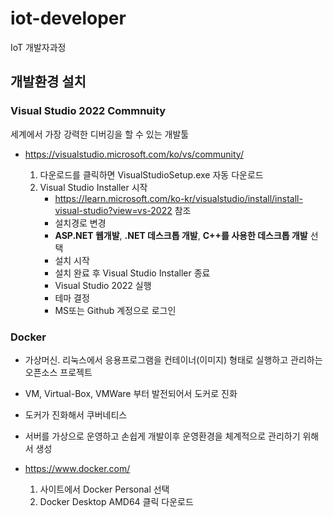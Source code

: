 # iot-developer
IoT 개발자과정

## 개발환경 설치

### Visual Studio 2022 Commnuity

세계에서 가장 강력한 디버깅을 할 수 있는 개발툴

- https://visualstudio.microsoft.com/ko/vs/community/

    1. 다운로드를 클릭하면 VisualStudioSetup.exe 자동 다운로드
    2. Visual Studio Installer 시작
        - https://learn.microsoft.com/ko-kr/visualstudio/install/install-visual-studio?view=vs-2022 참조
        - 설치경로 변경
        - **ASP.NET 웹개발**, **.NET 데스크톱 개발**, **C++를 사용한 데스크톱 개발** 선택
        - 설치 시작
        - 설치 완료 후 Visual Studio Installer 종료
        - Visual Studio 2022 실행
        - 테마 결정
        - MS또는 Github 계정으로 로그인
    
### Docker
- 가상머신. 리눅스에서 응용프로그램을 컨테이너(이미지) 형태로 실행하고 관리하는 오픈소스 프로젝트 
- VM, Virtual-Box, VMWare 부터 발전되어서 도커로 진화
- 도커가 진화해서 쿠버네티스
- 서버를 가상으로 운영하고 손쉽게 개발이후 운영환경을 체계적으로 관리하기 위해서 생성

- https://www.docker.com/
    1. 사이트에서 Docker Personal 선택
    2. Docker Desktop AMD64 클릭 다운로드